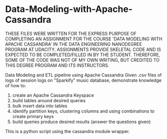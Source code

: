 # Data-Modeling-with-Apache-Cassandra

THESE FILES WERE WRITTEN FOR THE EXPRESS PURPOSE OF COMPLETING AN ASSIGNMENT FOR THE COURSE 'DATA MODELING WITH APACHE CASSANDRA' IN THE DATA ENGINEERING NANODEGREE PROGRAM AT UDACITY. ASSIGNMENTS PROVIDE SKELETAL CODE AND IS EXPECTED TO BE COMPLETED/FILLED IN BY THE STUDENT. THEREFORE, SOME OF THE CODE WAS NOT OF MY OWN WRITING, BUT CREDITED TO THIS DEGREE PROGRAM AND ITS INSTRUCTORS. 


Data Modeling and ETL pipeline using Apache Cassandra
Given .csv files of logs of session logs on "Sparkify" music database, demonstrate knowledge of how to:

1) create an Apache Cassandra Keyspace
2) build tables around desired queries 
3) bulk insert data into tables
4) identify partition keys, clustering columns and using combinations to create primary keys
5) build queries produce desired results (answer the questions given)

This is a python script using the cassandra module wrapper. 
